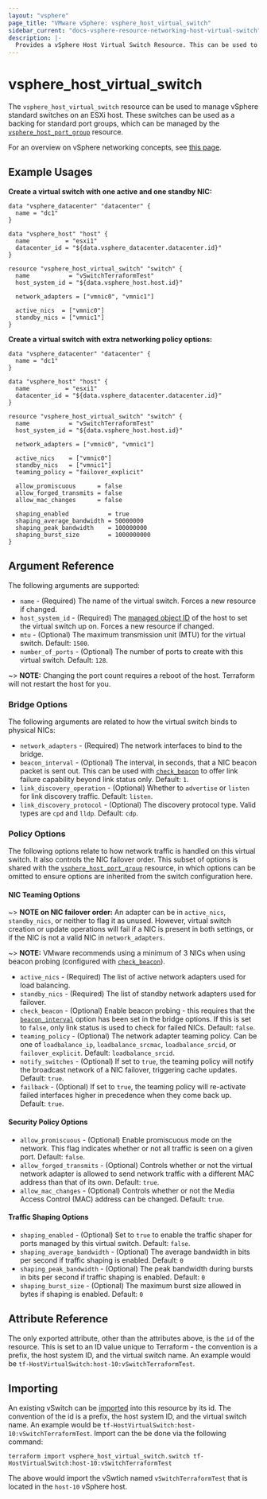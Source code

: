 ```yaml
---
layout: "vsphere"
page_title: "VMware vSphere: vsphere_host_virtual_switch"
sidebar_current: "docs-vsphere-resource-networking-host-virtual-switch"
description: |-
  Provides a vSphere Host Virtual Switch Resource. This can be used to configure vSwitches direct on an ESXi host.
---
```


# vsphere\_host\_virtual\_switch

The `vsphere_host_virtual_switch` resource can be used to manage vSphere
standard switches on an ESXi host. These switches can be used as a backing for
standard port groups, which can be managed by the
[`vsphere_host_port_group`][host-port-group] resource.

For an overview on vSphere networking concepts, see [this
page][ref-vsphere-net-concepts].

[host-port-group]: /docs/providers/vsphere/r/host_port_group.html
[ref-vsphere-net-concepts]: https://docs.vmware.com/en/VMware-vSphere/6.5/com.vmware.vsphere.networking.doc/GUID-2B11DBB8-CB3C-4AFF-8885-EFEA0FC562F4.html

## Example Usages

**Create a virtual switch with one active and one standby NIC:**

```hcl
data "vsphere_datacenter" "datacenter" {
  name = "dc1"
}

data "vsphere_host" "host" {
  name          = "esxi1"
  datacenter_id = "${data.vsphere_datacenter.datacenter.id}"
}

resource "vsphere_host_virtual_switch" "switch" {
  name           = "vSwitchTerraformTest"
  host_system_id = "${data.vsphere_host.host.id}"

  network_adapters = ["vmnic0", "vmnic1"]

  active_nics  = ["vmnic0"]
  standby_nics = ["vmnic1"]
}
```

**Create a virtual switch with extra networking policy options:**

```hcl
data "vsphere_datacenter" "datacenter" {
  name = "dc1"
}

data "vsphere_host" "host" {
  name          = "esxi1"
  datacenter_id = "${data.vsphere_datacenter.datacenter.id}"
}

resource "vsphere_host_virtual_switch" "switch" {
  name           = "vSwitchTerraformTest"
  host_system_id = "${data.vsphere_host.host.id}"

  network_adapters = ["vmnic0", "vmnic1"]

  active_nics    = ["vmnic0"]
  standby_nics   = ["vmnic1"]
  teaming_policy = "failover_explicit"

  allow_promiscuous      = false
  allow_forged_transmits = false
  allow_mac_changes      = false

  shaping_enabled           = true
  shaping_average_bandwidth = 50000000
  shaping_peak_bandwidth    = 100000000
  shaping_burst_size        = 1000000000
}
```

## Argument Reference

The following arguments are supported:

* `name` - (Required) The name of the virtual switch. Forces a new resource if
  changed.
* `host_system_id` - (Required) The [managed object ID][docs-about-morefs] of
  the host to set the virtual switch up on. Forces a new resource if changed.
* `mtu` - (Optional) The maximum transmission unit (MTU) for the virtual
  switch. Default: `1500`.
* `number_of_ports` - (Optional) The number of ports to create with this
  virtual switch. Default: `128`.

[docs-about-morefs]: /docs/providers/vsphere/index.html#use-of-managed-object-references-by-the-vsphere-provider

~> **NOTE:** Changing the port count requires a reboot of the host. Terraform
will not restart the host for you.

### Bridge Options

The following arguments are related to how the virtual switch binds to physical
NICs:

* `network_adapters` - (Required) The network interfaces to bind to the bridge.
* `beacon_interval` - (Optional) The interval, in seconds, that a NIC beacon
  packet is sent out. This can be used with [`check_beacon`](#check_beacon) to
  offer link failure capability beyond link status only. Default: `1`.
* `link_discovery_operation` - (Optional) Whether to `advertise` or `listen`
  for link discovery traffic. Default: `listen`.
* `link_discovery_protocol` - (Optional) The discovery protocol type.  Valid
  types are `cpd` and `lldp`. Default: `cdp`.

### Policy Options

The following options relate to how network traffic is handled on this virtual
switch. It also controls the NIC failover order. This subset of options is
shared with the [`vsphere_host_port_group`][host-port-group] resource, in which
options can be omitted to ensure options are inherited from the switch
configuration here.

#### NIC Teaming Options

~> **NOTE on NIC failover order:** An adapter can be in `active_nics`,
`standby_nics`, or neither to flag it as unused. However, virtual switch
creation or update operations will fail if a NIC is present in both settings,
or if the NIC is not a valid NIC in `network_adapters`.

~> **NOTE:** VMware recommends using a minimum of 3 NICs when using beacon
probing (configured with [`check_beacon`](#check_beacon)).

* `active_nics` - (Required) The list of active network adapters used for load
  balancing.
* `standby_nics` - (Required) The list of standby network adapters used for
  failover.
* `check_beacon` - (Optional) Enable beacon probing - this requires that the
  [`beacon_interval`](#beacon_interval) option has been set in the bridge
  options. If this is set to `false`, only link status is used to check for
  failed NICs.  Default: `false`.
* `teaming_policy` - (Optional) The network adapter teaming policy. Can be one
  of `loadbalance_ip`, `loadbalance_srcmac`, `loadbalance_srcid`, or
  `failover_explicit`. Default: `loadbalance_srcid`.
* `notify_switches` - (Optional) If set to `true`, the teaming policy will
  notify the broadcast network of a NIC failover, triggering cache updates.
  Default: `true`.
* `failback` - (Optional) If set to `true`, the teaming policy will re-activate
  failed interfaces higher in precedence when they come back up.  Default:
  `true`.

#### Security Policy Options

* `allow_promiscuous` - (Optional) Enable promiscuous mode on the network. This
  flag indicates whether or not all traffic is seen on a given port. Default:
  `false`.
* `allow_forged_transmits` - (Optional) Controls whether or not the virtual
  network adapter is allowed to send network traffic with a different MAC
  address than that of its own. Default: `true`.
* `allow_mac_changes` - (Optional) Controls whether or not the Media Access
  Control (MAC) address can be changed. Default: `true`.

#### Traffic Shaping Options

* `shaping_enabled` - (Optional) Set to `true` to enable the traffic shaper for
  ports managed by this virtual switch. Default: `false`.
* `shaping_average_bandwidth` - (Optional) The average bandwidth in bits per
  second if traffic shaping is enabled. Default: `0`
* `shaping_peak_bandwidth` - (Optional) The peak bandwidth during bursts in
  bits per second if traffic shaping is enabled. Default: `0`
* `shaping_burst_size` - (Optional) The maximum burst size allowed in bytes if
  shaping is enabled. Default: `0`

## Attribute Reference

The only exported attribute, other than the attributes above, is the `id` of
the resource. This is set to an ID value unique to Terraform - the convention
is a prefix, the host system ID, and the virtual switch name. An example would
be `tf-HostVirtualSwitch:host-10:vSwitchTerraformTest`.

## Importing

An existing vSwitch can be [imported][docs-import] into this resource by its id.
The convention of the id is a prefix, the host system ID, and the virtual switch
name. An example would be `tf-HostVirtualSwitch:host-10:vSwitchTerraformTest`.
Import can the be done via the following command:

[docs-import]: https://www.terraform.io/docs/import/index.html

```
terraform import vsphere_host_virtual_switch.switch tf-HostVirtualSwitch:host-10:vSwitchTerraformTest
```

The above would import the vSwtich named `vSwitchTerraformTest` that is located in the `host-10`
vSphere host.
